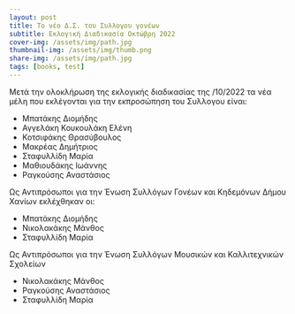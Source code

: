 ```yaml
---
layout: post
title: Το νέο Δ.Σ. του Συλλογου γονέων
subtitle: Εκλογική Διαδικασία Οκτώβρη 2022
cover-img: /assets/img/path.jpg
thumbnail-img: /assets/img/thumb.png
share-img: /assets/img/path.jpg
tags: [books, test]
---
```


Μετά την ολοκλήρωση της εκλογικής διαδικασίας της /10/2022 τα νέα μέλη που εκλέγονται για την εκπροσώπηση του Συλλογου είναι:
* Μπατάκης Διομήδης
* Αγγελάκη Κουκουλάκη Ελένη
* Κοτσιφάκης Θρασύβουλος
* Μακρέας Δημήτριος
* Σταφυλλίδη Μαρία
* Μαθιουδάκης Ιωάννης
* Ραγκούσης Αναστάσιος

Ως Αντιπρόσωποι για την Ένωση Συλλόγων Γονέων και Κηδεμόνων Δήμου Χανίων εκλέχθηκαν οι:
* Μπατάκης Διομήδης
* Νικολακάκης Μάνθος
* Σταφυλλίδη Μαρία

Ως Αντιπρόσωποι για την Ένωση Συλλόγων Μουσικών και Καλλιτεχνικών Σχολείων
* Νικολακάκης Μάνθος
* Ραγκούσης Αναστάσιος
* Σταφυλλίδη Μαρία

